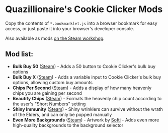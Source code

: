 # Quazillionaire's Cookie Clicker Mods

Copy the contents of `*.bookmarklet.js` into a browser bookmark for easy access, or just paste it into your browser's developer console.

Also available as mods [on the Steam workshop](https://steamcommunity.com/id/quazillionaire/myworkshopfiles/?appid=1454400).

## Mod list:
- **Bulk Buy 50** ([Steam](https://steamcommunity.com/sharedfiles/filedetails/?id=2796239524)) - Adds a 50 button to Cookie Clicker's bulk buy options
- **Bulk Buy X** ([Steam](https://steamcommunity.com/sharedfiles/filedetails/?id=2820469888)) - Adds a variable input to Cookie Clicker's bulk buy options, allowing custom buy amounts
- **Chips Per Second** ([Steam](https://steamcommunity.com/sharedfiles/filedetails/?id=2820166963)) - Adds a display of how many heavenly chips you are gaining per second
- **Beautify Chips** ([Steam](https://steamcommunity.com/sharedfiles/filedetails/?id=2822489419)) - Formats the heavenly chip count according to the user's "Short Numbers" setting
- **Shiny Immunity** ([Steam](https://steamcommunity.com/sharedfiles/filedetails/?id=2823032087)) - Shiny wrinklers can survive without the wrath of the Elders, and can only be popped manually
- **Even More Backgrounds** ([Steam](https://steamcommunity.com/sharedfiles/filedetails/?id=2828583022)) - Artwork by [Softi](https://twitter.com/softisafe) - Adds even more high-quality backgrounds to the background selector